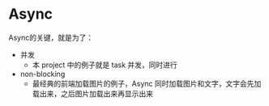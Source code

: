 # Async

Async的关键，就是为了：
* 并发
  * 本 project 中的例子就是 task 并发，同时进行
* non-blocking
  * 最经典的前端加载图片的例子，Async 同时加载图片和文字，文字会先加载出来，之后图片加载出来再显示出来
